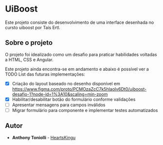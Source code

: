 # UiBoost

Este projeto consiste do desenvolvimento de uma interface desenhada no cursto uiboost por Taís Ertl.

## Sobre o projeto

O projeto foi idealizado como um desafio para praticar habilidades voltadas a HTML, CSS e Angular.

Este projeto ainda encontra-se em andamento e abaixo é possível ver a TODO List das futuras implementações:

- [x] Criação do layout baseado no desenho disponível em https://www.figma.com/proto/PCMOzaZcC7k5hlaoIv6Dt0/uiboost-desafio-1?node-id=1%3A10&scaling=min-zoom
- [x] Habilitar/desabilitar botão do formulário conforme validações
- [ ] Apresentar mensagens para campos inválidos
- [ ] Migrar formulário para componente e implementar testes automatizados

## Autor

* **Anthony Toniolli** - [HeartsKingu](https://github.com/heartskingu)